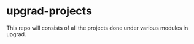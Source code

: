 # upgrad-projects
This repo will consists of all the projects done under various modules in upgrad.
